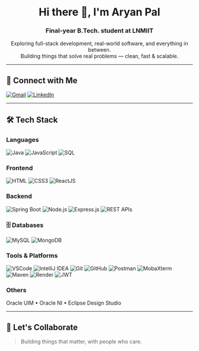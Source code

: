 <h1 align="center">Hi there 👋, I'm Aryan Pal</h1>
<h3 align="center">Final-year B.Tech. student at LNMIIT</h3>

<p align="center">
 Exploring full-stack development, real-world software, and everything in between.<br>
 Building things that solve real problems — clean, fast & scalable.
</p>

---

## 🔗 Connect with Me
[![Gmail](https://img.shields.io/badge/Gmail-D14836?style=for-the-badge&logo=gmail&logoColor=white)](mailto:aryanpal568@gmail.com)
[![LinkedIn](https://img.shields.io/badge/LinkedIn-blue?style=for-the-badge&logo=linkedin)](https://www.linkedin.com/in/aryan-pal-083a75357/)

---

## 🛠️ Tech Stack

###  Languages
![Java](https://img.shields.io/badge/Java-%23007396.svg?style=flat-square&logo=openjdk&logoColor=white)
![JavaScript](https://img.shields.io/badge/JavaScript-%23F7DF1E.svg?style=flat-square&logo=javascript&logoColor=black)
![SQL](https://img.shields.io/badge/SQL-%2300f.svg?style=flat-square&logo=postgresql&logoColor=white)

###  Frontend
![HTML](https://img.shields.io/badge/HTML5-%23E34F26.svg?style=flat-square&logo=html5&logoColor=white)
![CSS3](https://img.shields.io/badge/CSS3-%231572B6.svg?style=flat-square&logo=css3&logoColor=white)
![ReactJS](https://img.shields.io/badge/React-%2361DAFB.svg?style=flat-square&logo=react&logoColor=black)

###  Backend
![Spring Boot](https://img.shields.io/badge/Spring_Boot-%236DB33F.svg?style=flat-square&logo=spring-boot&logoColor=white)
![Node.js](https://img.shields.io/badge/Node.js-%23339933.svg?style=flat-square&logo=node.js&logoColor=white)
![Express.js](https://img.shields.io/badge/Express.js-%23000000.svg?style=flat-square&logo=express&logoColor=white)
![REST APIs](https://img.shields.io/badge/REST_API-%23f0db4f.svg?style=flat-square&logo=flask&logoColor=black)

### 🗄 Databases
![MySQL](https://img.shields.io/badge/MySQL-%2300f.svg?style=flat-square&logo=mysql&logoColor=white)
![MongoDB](https://img.shields.io/badge/MongoDB-%234ea94b.svg?style=flat-square&logo=mongodb&logoColor=white)

###  Tools & Platforms
![VSCode](https://img.shields.io/badge/VSCode-%23007ACC.svg?style=flat-square&logo=visual-studio-code&logoColor=white)
![IntelliJ IDEA](https://img.shields.io/badge/IntelliJ-%23000000.svg?style=flat-square&logo=intellij-idea&logoColor=white)
![Git](https://img.shields.io/badge/Git-%23F05033.svg?style=flat-square&logo=git&logoColor=white)
![GitHub](https://img.shields.io/badge/GitHub-%23121011.svg?style=flat-square&logo=github&logoColor=white)
![Postman](https://img.shields.io/badge/Postman-FF6C37?style=flat-square&logo=postman&logoColor=white)
![MobaXterm](https://img.shields.io/badge/MobaXterm-00BFFF?style=flat-square&logo=windows-terminal&logoColor=white)
![Maven](https://img.shields.io/badge/Maven-C71A36?style=flat-square&logo=apachemaven&logoColor=white)
![Render](https://img.shields.io/badge/Render-2f3241?style=flat-square&logo=render&logoColor=white)
![JWT](https://img.shields.io/badge/JWT-%23000000.svg?style=flat-square&logo=jsonwebtokens&logoColor=white)

###  Others
Oracle UIM • Oracle NI • Eclipse Design Studio

---

## 🤝 Let's Collaborate

> Building things that matter, with people who care.
